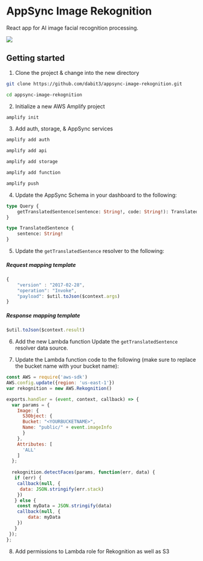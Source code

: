 # AppSync Image Rekognition

React app for AI image facial recognition processing.

![](https://i.imgur.com/pL4gveo.jpg)

## Getting started

1. Clone the project & change into the new directory

```sh
git clone https://github.com/dabit3/appsync-image-rekognition.git

cd appsync-image-rekognition
```

2. Initialize a new AWS Amplify project

```sh
amplify init
```

3. Add auth, storage, & AppSync services

```sh
amplify add auth

amplify add api

amplify add storage

amplify add function

amplify push
```

4. Update the AppSync Schema in your dashboard to the following:

```graphql
type Query {
	getTranslatedSentence(sentence: String!, code: String!): TranslatedSentence
}

type TranslatedSentence {
	sentence: String!
}
```

5. Update the `getTranslatedSentence` resolver to the following:

##### Request mapping template
```js
{
    "version" : "2017-02-28",
    "operation": "Invoke",
    "payload": $util.toJson($context.args)
}
```

##### Response mapping template
```js
$util.toJson($context.result)
```

6. Add the new Lambda function Update the `getTranslatedSentence` resolver data source.

7. Update the Lambda function code to the following (make sure to replace the bucket name with your bucket name):

```js
const AWS = require('aws-sdk')
AWS.config.update({region: 'us-east-1'})
var rekognition = new AWS.Rekognition()

exports.handler = (event, context, callback) => {
  var params = {
    Image: {
      S3Object: {
      Bucket: "<YOURBUCKETNAME>", 
      Name: "public/" + event.imageInfo
      }
    }, 
    Attributes: [
      'ALL'
    ]
  };
 
  rekognition.detectFaces(params, function(err, data) {
   if (err) {
    callback(null, {
     data: JSON.stringify(err.stack)
    })
   } else {
    const myData = JSON.stringify(data)
    callback(null, {
        data: myData
    })
   }
 });
};
```

8. Add permissions to Lambda role for Rekognition as well as S3